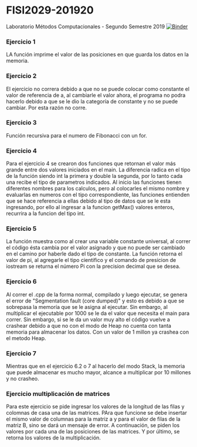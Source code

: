 # FISI2029-201920
Laboratorio Métodos Computacionales - Segundo Semestre 2019
[![Binder](http://mybinder.org/badge_logo.svg)](http://beta.mybinder.org/v2/gh/ComputoCienciasUniandes/FISI2029-201920/master)

### Ejercicio 1
LA función imprime el valor de las posiciones en que guarda los datos en la memoria.

### Ejercicio 2
El ejercicio no correra debido a que no se puede colocar como constante el valor de referencia de a, al cambiarle el valor ahora, el programa no podra hacerlo debido a que se le dio la categoría de constante y no se puede cambiar. Por esta razón no corre.

### Ejercicio 3
Función recursiva para el numero de Fibonacci con un for.

### Ejercicio 4
Para el ejercicio 4 se crearon dos funciones que retornan el valor más grande entre dos valores iniciados en el main. La diferencia radica en el tipo de la función siendo int la primera y double la segunda, por lo tanto cada una recibe el tipo de parametros indicados. Al inicio las funciones tienen diferentes nombres para los calculos, pero al colocarles el mismo nombre y evaluarlas en numeros con el tipo correspondiente, las funciones entienden que se hace referencia a ellas debido al tipo de datos que se le esta ingresando, por ello al ingresar a la funcion getMax() valores enteros, recurrira a la funcion del tipo int.

### Ejercicio 5
La función muestra como al crear una variable constante universal, al correr el código ésta cambia por el valor asignado y que no puede ser cambiado en el camino por haberle dado el tipo de constante. La función retorna el valor de pi, al agregarle el tipo cientifico y el comando de presicion de iostream se returna el número Pi con la precision decimal que se desea.

### Ejercicio 6
Al correr el .cpp de la forma normal, compilado y luego ejecutar, se genera el error de "Segmentation fault (core dumped)" y esto es debido a que se sobrepasa la memoría que se le asigna al ejecutar. Sin embargo, al multiplicar el ejecutable por 1000 se le da el valor que necesita el main para correr. Sin embargo, si se le da un valor muy alto el código vuelve a crashear debido a que no con el modo de Heap no cuenta con tanta memoria para almacenar los datos. Con un valor de 1 millon ya crashea con el metodo Heap.

### Ejercicio 7
Mientras que en el ejercicio 6.2 o 7 al hacerlo del modo Stack, la memoria que puede almacenar es mucho mayor, alcance a multiplicar por 10 millones y no crasheo. 

### Ejercicio multiplicación de matrices
Para este ejercicio se pide ingresar los valores de la longitud de las filas y colomnas de casa una de las matrices. PAra que funcione se debe insertar el mismo valor de columnas para la matriz a y para el valor de filas de la matriz B, sino se dará un mensaje de error. A continuación, se piden los valores por cada una de las posiciones de las matrices. Y por último, se retorna los valores de la multiplicación.

